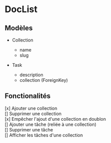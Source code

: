 # DocList

## Modèles

- Collection
  - name
  - slug

- Task
  - description
  - collection (ForeignKey)

## Fonctionalités

[x] Ajouter une collection  
[] Supprimer une collection  
[x] Empêcher l'ajout d'une collection en doublon  
[] Ajouter une tâche (reliée à une collection)  
[] Supprimer une tâche  
[] Afficher les tâches d'une collection